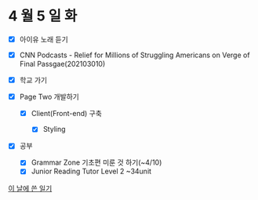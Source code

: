 # 4 월 5 일 화

- [x] 아이유 노래 듣기

- [x] CNN Podcasts - Relief for Millions of Struggling Americans on Verge of Final Passgae(202103010)

- [x] 학교 가기

- [x] Page Two 개발하기

  - [x] Client(Front-end) 구축

    - [x] Styling

- [x] 공부

  - [x] Grammar Zone 기초편 미룬 것 하기(~4/10)
  - [x] Junior Reading Tutor Level 2 ~34unit

[이 날에 쓴 일기](../../../diary/2022/4/5.md)
